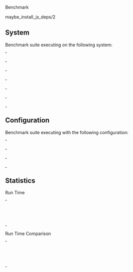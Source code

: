 Benchmark

maybe_install_js_deps/2

## System

Benchmark suite executing on the following system:

<table style="width: 1%">
  <tr>
    <th style="width: 1%; white-space: nowrap">Operating System</th>
    <td>macOS</td>
  </tr><tr>
    <th style="white-space: nowrap">CPU Information</th>
    <td style="white-space: nowrap">Apple M1 Pro</td>
  </tr><tr>
    <th style="white-space: nowrap">Number of Available Cores</th>
    <td style="white-space: nowrap">10</td>
  </tr><tr>
    <th style="white-space: nowrap">Available Memory</th>
    <td style="white-space: nowrap">16 GB</td>
  </tr><tr>
    <th style="white-space: nowrap">Elixir Version</th>
    <td style="white-space: nowrap">1.16.1</td>
  </tr><tr>
    <th style="white-space: nowrap">Erlang Version</th>
    <td style="white-space: nowrap">26.2.2</td>
  </tr>
</table>

## Configuration

Benchmark suite executing with the following configuration:

<table style="width: 1%">
  <tr>
    <th style="width: 1%">:time</th>
    <td style="white-space: nowrap">1 min</td>
  </tr><tr>
    <th>:parallel</th>
    <td style="white-space: nowrap">1</td>
  </tr><tr>
    <th>:warmup</th>
    <td style="white-space: nowrap">2 s</td>
  </tr>
</table>

## Statistics



Run Time

<table style="width: 1%">
  <tr>
    <th>Name</th>
    <th style="text-align: right">IPS</th>
    <th style="text-align: right">Average</th>
    <th style="text-align: right">Devitation</th>
    <th style="text-align: right">Median</th>
    <th style="text-align: right">99th&nbsp;%</th>
  </tr>

  <tr>
    <td style="white-space: nowrap">no install</td>
    <td style="white-space: nowrap; text-align: right">4.66 K</td>
    <td style="white-space: nowrap; text-align: right">0.00021 s</td>
    <td style="white-space: nowrap; text-align: right">&plusmn;11.20%</td>
    <td style="white-space: nowrap; text-align: right">0.00021 s</td>
    <td style="white-space: nowrap; text-align: right">0.00032 s</td>
  </tr>

  <tr>
    <td style="white-space: nowrap">do install</td>
    <td style="white-space: nowrap; text-align: right">0.00007 K</td>
    <td style="white-space: nowrap; text-align: right">15.05 s</td>
    <td style="white-space: nowrap; text-align: right">&plusmn;79.57%</td>
    <td style="white-space: nowrap; text-align: right">9.85 s</td>
    <td style="white-space: nowrap; text-align: right">32.94 s</td>
  </tr>

</table>


Run Time Comparison

<table style="width: 1%">
  <tr>
    <th>Name</th>
    <th style="text-align: right">IPS</th>
    <th style="text-align: right">Slower</th>
  <tr>
    <td style="white-space: nowrap">no install</td>
    <td style="white-space: nowrap;text-align: right">4.66 K</td>
    <td>&nbsp;</td>
  </tr>

  <tr>
    <td style="white-space: nowrap">do install</td>
    <td style="white-space: nowrap; text-align: right">0.00007 K</td>
    <td style="white-space: nowrap; text-align: right">70128.34x</td>
  </tr>

</table>
